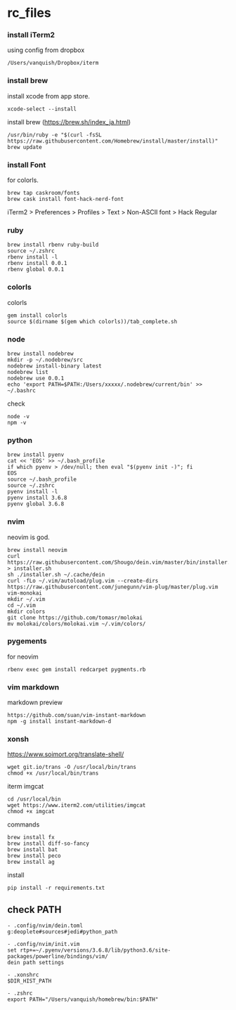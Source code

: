 # rc_files

### install iTerm2
using config from dropbox  
```
/Users/vanquish/Dropbox/iterm
```

### install brew
install xcode from app store.  
```
xcode-select --install
```

install brew (https://brew.sh/index_ja.html)
```
/usr/bin/ruby -e "$(curl -fsSL https://raw.githubusercontent.com/Homebrew/install/master/install)"
brew update
```

### install Font
for colorls.
```
brew tap caskroom/fonts
brew cask install font-hack-nerd-font
```
iTerm2 > Preferences > Profiles > Text > Non-ASCII font > Hack Regular


### ruby
```
brew install rbenv ruby-build
source ~/.zshrc
rbenv install -l
rbenv install 0.0.1
rbenv global 0.0.1
```

### colorls
colorls
```
gem install colorls
source $(dirname $(gem which colorls))/tab_complete.sh
```

### node
```
brew install nodebrew
mkdir -p ~/.nodebrew/src
nodebrew install-binary latest
nodebrew list
nodebrew use 0.0.1
echo 'export PATH=$PATH:/Users/xxxxx/.nodebrew/current/bin' >> ~/.bashrc
```
check
```
node -v
npm -v
```

### python
```
brew install pyenv
cat << 'EOS' >> ~/.bash_profile
if which pyenv > /dev/null; then eval "$(pyenv init -)"; fi
EOS
source ~/.bash_profile
source ~/.zshrc
pyenv install -l
pyenv install 3.6.8
pyenv global 3.6.8
```

### nvim
neovim is god.
```
brew install neovim
curl https://raw.githubusercontent.com/Shougo/dein.vim/master/bin/installer.sh > installer.sh
sh ./installer.sh ~/.cache/dein
curl -fLo ~/.vim/autoload/plug.vim --create-dirs https://raw.githubusercontent.com/junegunn/vim-plug/master/plug.vim
vim-monokai
mkdir ~/.vim
cd ~/.vim
mkdir colors
git clone https://github.com/tomasr/molokai
mv molokai/colors/molokai.vim ~/.vim/colors/
```

### pygements
for neovim
```
rbenv exec gem install redcarpet pygments.rb
```

### vim markdown
markdown preview
```
https://github.com/suan/vim-instant-markdown
npm -g install instant-markdown-d
```

### xonsh
https://www.soimort.org/translate-shell/
```
wget git.io/trans -O /usr/local/bin/trans
chmod +x /usr/local/bin/trans
```
iterm imgcat
```
cd /usr/local/bin
wget https://www.iterm2.com/utilities/imgcat
chmod +x imgcat
```
commands
```
brew install fx
brew install diff-so-fancy
brew install bat
brew install peco
brew install ag
```
install
```
pip install -r requirements.txt
```

## check PATH
```
- .config/nvim/dein.toml
g:deoplete#sources#jedi#python_path

- .config/nvim/init.vim
set rtp+=~/.pyenv/versions/3.6.8/lib/python3.6/site-packages/powerline/bindings/vim/
dein path settings

- .xonshrc
$DIR_HIST_PATH

- .zshrc
export PATH="/Users/vanquish/homebrew/bin:$PATH"
```
